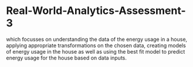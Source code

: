 # Real-World-Analytics-Assessment-3

which focusses on understanding the data of the energy usage in a house, applying appropriate transformations on the chosen data, creating models of energy usage in the house as well as using the best fit model to predict energy usage for the house based on data inputs.
